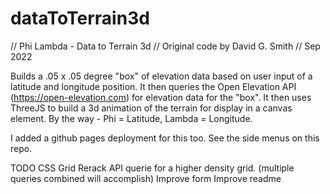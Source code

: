 # dataToTerrain3d

// Phi Lambda - Data to Terrain 3d
// Original code by David G. Smith
// Sep 2022

Builds a .05 x .05 degree "box" of elevation data based on user input of a latitude and longitude position.
It then queries the Open Elevation API (https://open-elevation.com) for elevation data for the "box".
It then uses ThreeJS to build a 3d animation of the terrain for display in a canvas element.
By the way - Phi = Latitude, Lambda = Longitude.

I added a github pages deployment for this too. See the side menus on this repo.

TODO
CSS Grid
Rerack API querie for a higher density grid.  (multiple queries combined will accomplish)
Improve form
Improve readme